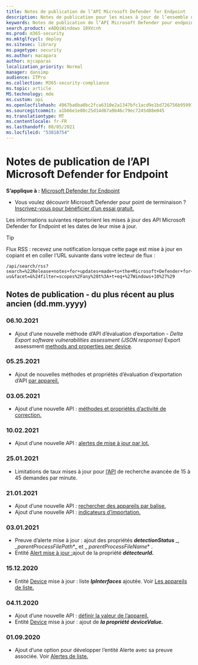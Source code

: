 ```yaml
---
title: Notes de publication de l’API Microsoft Defender for Endpoint
description: Notes de publication pour les mises à jour de l’ensemble d’API Microsoft Defender for Endpoint.
keywords: Notes de publication de l’API Microsoft Defender pour endpoint, mde, API, API Microsoft Defender pour point de terminaison, mises à jour, notes, publication
search.product: eADQiWindows 10XVcnh
ms.prod: m365-security
ms.mktglfcycl: deploy
ms.sitesec: library
ms.pagetype: security
ms.author: macapara
author: mjcaparas
localization_priority: Normal
manager: dansimp
audience: ITPro
ms.collection: M365-security-compliance
ms.topic: article
MS.technology: mde
ms.custom: api
ms.openlocfilehash: 4967ba6ba0bc2fca6310e2a1347bfc1acd9e1bd726756b9599151a0eb3d30510
ms.sourcegitcommit: a1b66e1e80c25d14d67a9b46c79ec7245d88e045
ms.translationtype: MT
ms.contentlocale: fr-FR
ms.lasthandoff: 08/05/2021
ms.locfileid: "53818754"
---
```

# <a name="microsoft-defender-for-endpoint-api-release-notes"></a>Notes de publication de l’API Microsoft Defender for Endpoint

**S’applique à :** [Microsoft Defender for Endpoint](https://go.microsoft.com/fwlink/?linkid=2154037)

- Vous voulez découvrir Microsoft Defender pour point de terminaison ? [Inscrivez-vous pour bénéficier d’un essai gratuit.](https://signup.microsoft.com/create-account/signup?products=7f379fee-c4f9-4278-b0a1-e4c8c2fcdf7e&ru=https://aka.ms/MDEp2OpenTrial?ocid=docs-wdatp-exposedapis-abovefoldlink)

Les informations suivantes répertorient les mises à jour des API Microsoft Defender for Endpoint et les dates de leur mise à jour.

> [!TIP]
> Flux RSS : recevez une notification lorsque cette page est mise à jour en copiant et en coller l’URL suivante dans votre lecteur de flux :
>
> ```http
> /api/search/rss?search=%22Release+notes+for+updates+made+to+the+Microsoft+Defender+for+Endpoint+set+of+APIs%22&locale=en-us&facet=&%24filter=scopes%2Fany%28t%3A+t+eq+%27Windows+10%27%29
> ```

## <a name="release-notes---newest-to-oldest-ddmmyyyy"></a>Notes de publication - du plus récent au plus ancien (dd.mm.yyyy)

### <a name="06102021"></a>06.10.2021

- Ajout d’une nouvelle méthode d’API d’évaluation d’exportation - _Delta Export software vulnerabilities assessment (JSON response)_ Export assessment [methods and properties per device](get-assessment-methods-properties.md).

### <a name="05252021"></a>05.25.2021

- Ajout de nouvelles méthodes et propriétés d’évaluation d’exportation d’API [par appareil.](get-assessment-methods-properties.md)

### <a name="03052021"></a>03.05.2021

- Ajout d’une nouvelle API : [méthodes et propriétés d’activité de correction.](get-remediation-methods-properties.md)

### <a name="10022021"></a>10.02.2021

- Ajout d’une nouvelle API : [alertes de mise à jour par lot.](batch-update-alerts.md)

### <a name="25012021"></a>25.01.2021

- Limitations de taux mises à jour pour [l’API](run-advanced-query-api.md) de recherche avancée de 15 à 45 demandes par minute.

### <a name="21012021"></a>21.01.2021

- Ajout d’une nouvelle API : [rechercher des appareils par balise.](machine-tags.md)
- Ajout d’une nouvelle API : [indicateurs d’importation.](import-ti-indicators.md)

### <a name="03012021"></a>03.01.2021

- Preuve d’alerte mise à jour : ajout des propriétés ***detectionStatus** _, _*_parentProcessFilePath_*_ et _ *_parentProcessFileName_** .
- Entité [Alert mise à jour :](alerts.md)ajout de la propriété ***détecteurId.***

### <a name="15122020"></a>15.12.2020

- Entité [Device](machine.md) mise à jour : liste ***IpInterfaces*** ajoutée. Voir [Les appareils de liste.](get-machines.md)

### <a name="04112020"></a>04.11.2020

- Ajout d’une nouvelle API : [définir la valeur de l’appareil.](set-device-value.md)
- Entité [Device](machine.md) mise à jour : ajout de ***la propriété deviceValue.***

### <a name="01092020"></a>01.09.2020

- Ajout d’une option pour développer l’entité Alerte avec sa preuve associée. Voir [Alertes de liste.](get-alerts.md)
